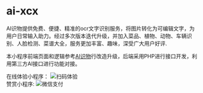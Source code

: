 # ai-xcx
AI识物提供免费、便捷、精准的ocr文字识别服务，将图片转化为可编辑文字，为用户日常输入助力。经过多次版本迭代升级，并加入菜品、植物、动物、车辆识别、人脸检测、菜谱大全，服务更加丰富、趣味，深受广大用户好评.<br>

本小程序前端页面和逻辑参考[AI识物](https://github.com/lrqnew/AI-General-things)行改造升级，后端采用PHP进行接口开发，利用第三方AI接口进行功能对接。<br>

在线体验小程序：
![扫码体验](https://api.alipay168.cn/source/comm/images/xcx.jpg)
<br>
赞赏小程序:
![微信支付](https://api.alipay168.cn/source/comm/images/wx.jpg)<br>

